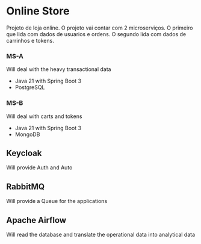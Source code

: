 # Online Store

Projeto de loja online.
O projeto vai contar com 2 microserviços. O primeiro que lida com dados de usuarios e ordens. O segundo lida com dados de carrinhos e tokens.

### MS-A 
Will deal with the heavy transactional data
- Java 21 with Spring Boot 3
- PostgreSQL

### MS-B
Will deal with carts and tokens
- Java 21 with Spring Boot 3
- MongoDB

## Keycloak
Will provide Auth and Auto

## RabbitMQ
Will provide a Queue for the applications

## Apache Airflow
Will read the database and translate the operational data into analytical data

